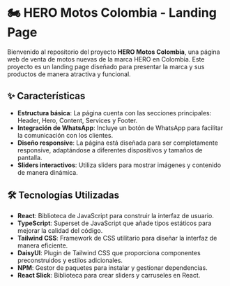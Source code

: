 # 🏍️ HERO Motos Colombia - Landing Page

Bienvenido al repositorio del proyecto **HERO Motos Colombia**, una página web de venta de motos nuevas de la marca HERO en Colombia. Este proyecto es un landing page diseñado para presentar la marca y sus productos de manera atractiva y funcional.

## ✨ Características

- **Estructura básica**: La página cuenta con las secciones principales: Header, Hero, Content, Services y Footer.
- **Integración de WhatsApp**: Incluye un botón de WhatsApp para facilitar la comunicación con los clientes.
- **Diseño responsive**: La página está diseñada para ser completamente responsive, adaptándose a diferentes dispositivos y tamaños de pantalla.
- **Sliders interactivos**: Utiliza sliders para mostrar imágenes y contenido de manera dinámica.

## 🛠️ Tecnologías Utilizadas

- **React**: Biblioteca de JavaScript para construir la interfaz de usuario.
- **TypeScript**: Superset de JavaScript que añade tipos estáticos para mejorar la calidad del código.
- **Tailwind CSS**: Framework de CSS utilitario para diseñar la interfaz de manera eficiente.
- **DaisyUI**: Plugin de Tailwind CSS que proporciona componentes preconstruidos y estilos adicionales.
- **NPM**: Gestor de paquetes para instalar y gestionar dependencias.
- **React Slick**: Biblioteca para crear sliders y carruseles en React.
